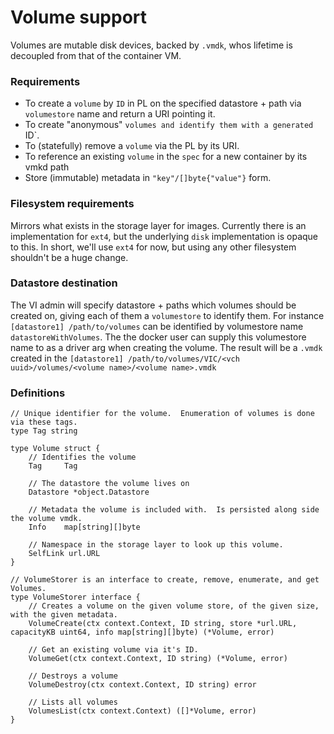 # Volume support

Volumes are mutable disk devices, backed by `.vmdk`, whos lifetime is decoupled from that of the container VM.

### Requirements
- To create a `volume` by `ID` in PL on the specified datastore + path via `volumestore` name and return a URI pointing it.
- To create "anonymous" `volumes and identify them with a generated `ID`.
- To (statefully) remove a `volume` via the PL by its URI.
- To reference an existing `volume` in the `spec` for a new container by its vmkd path
- Store (immutable) metadata in `"key"/[]byte{"value"}` form.


### Filesystem requirements
Mirrors what exists in the storage layer for images.  Currently there is an implementation for `ext4`, but the underlying `disk` implementation is opaque to this.  In short, we'll use `ext4` for now, but using any other filesystem shouldn't be a huge change.


### Datastore destination
The VI admin will specify datastore + paths which volumes should be created on, giving each of them a `volumestore` to identify them.  For instance `[datastore1] /path/to/volumes` can be identified by volumestore name `datastoreWithVolumes`.  The the docker user can supply this volumestore name to as a driver arg when creating the volume.  The result will be a `.vmdk` created in the `[datastore1] /path/to/volumes/VIC/<vch uuid>/volumes/<volume name>/<volume name>.vmdk`

### Definitions
```
// Unique identifier for the volume.  Enumeration of volumes is done via these tags.
type Tag string

type Volume struct {
	// Identifies the volume
	Tag 	Tag

	// The datastore the volume lives on
	Datastore *object.Datastore

	// Metadata the volume is included with.  Is persisted along side the volume vmdk.
	Info    map[string][]byte

	// Namespace in the storage layer to look up this volume.
	SelfLink url.URL
}

// VolumeStorer is an interface to create, remove, enumerate, and get Volumes.
type VolumeStorer interface {
	// Creates a volume on the given volume store, of the given size, with the given metadata.
	VolumeCreate(ctx context.Context, ID string, store *url.URL, capacityKB uint64, info map[string][]byte) (*Volume, error)

	// Get an existing volume via it's ID.
	VolumeGet(ctx context.Context, ID string) (*Volume, error)

	// Destroys a volume
	VolumeDestroy(ctx context.Context, ID string) error

	// Lists all volumes
	VolumesList(ctx context.Context) ([]*Volume, error)
}
```
